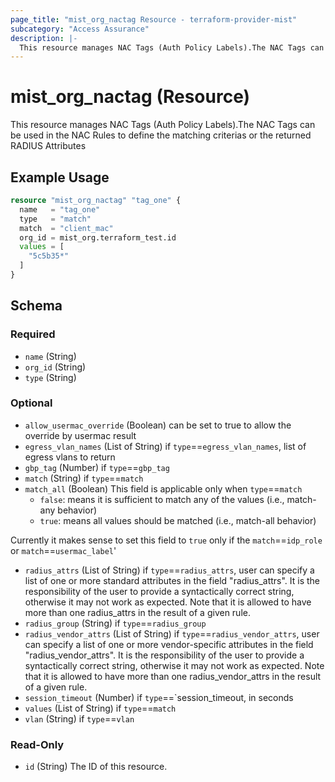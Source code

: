 ```yaml
---
page_title: "mist_org_nactag Resource - terraform-provider-mist"
subcategory: "Access Assurance"
description: |-
  This resource manages NAC Tags (Auth Policy Labels).The NAC Tags can be used in the NAC Rules to define the matching criterias or the returned RADIUS Attributes
---
```


# mist_org_nactag (Resource)

This resource manages NAC Tags (Auth Policy Labels).The NAC Tags can be used in the NAC Rules to define the matching criterias or the returned RADIUS Attributes


## Example Usage

```terraform
resource "mist_org_nactag" "tag_one" {
  name   = "tag_one"
  type   = "match"
  match  = "client_mac"
  org_id = mist_org.terraform_test.id
  values = [
    "5c5b35*"
  ]
}
```

<!-- schema generated by tfplugindocs -->
## Schema

### Required

- `name` (String)
- `org_id` (String)
- `type` (String)

### Optional

- `allow_usermac_override` (Boolean) can be set to true to allow the override by usermac result
- `egress_vlan_names` (List of String) if `type`==`egress_vlan_names`, list of egress vlans to return
- `gbp_tag` (Number) if `type`==`gbp_tag`
- `match` (String) if `type`==`match`
- `match_all` (Boolean) This field is applicable only when `type`==`match`
  * `false`: means it is sufficient to match any of the values (i.e., match-any behavior)
  * `true`: means all values should be matched (i.e., match-all behavior)


Currently it makes sense to set this field to `true` only if the `match`==`idp_role` or `match`==`usermac_label`'
- `radius_attrs` (List of String) if `type`==`radius_attrs`, user can specify a list of one or more standard attributes in the field "radius_attrs". 
It is the responsibility of the user to provide a syntactically correct string, otherwise it may not work as expected.
Note that it is allowed to have more than one radius_attrs in the result of a given rule.
- `radius_group` (String) if `type`==`radius_group`
- `radius_vendor_attrs` (List of String) if `type`==`radius_vendor_attrs`, user can specify a list of one or more vendor-specific attributes in the field "radius_vendor_attrs". 
It is the responsibility of the user to provide a syntactically correct string, otherwise it may not work as expected.
Note that it is allowed to have more than one radius_vendor_attrs in the result of a given rule.
- `session_timeout` (Number) if `type`==`session_timeout, in seconds
- `values` (List of String) if `type`==`match`
- `vlan` (String) if `type`==`vlan`

### Read-Only

- `id` (String) The ID of this resource.


